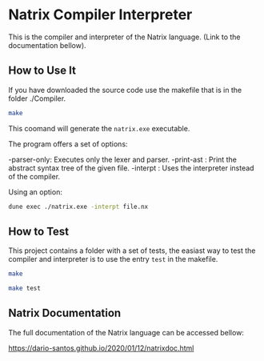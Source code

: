 # Natrix Compiler Interpreter
This is the compiler and interpreter of the Natrix language. (Link to the documentation bellow).


## How to Use It

If you have downloaded the source code use the makefile that is in the folder ./Compiler.


```sh
make
```

This coomand will  generate the  `natrix.exe` executable.

The program offers a set of options:

-parser-only: Executes only the lexer and parser.
-print-ast      : Print the abstract syntax tree of the given file.
-interpt         : Uses the interpreter instead of the compiler.

Using an option:

```sh
dune exec ./natrix.exe -interpt file.nx
```

## How to Test

This project contains a folder with a set of tests, the easiast way to test the compiler and interpreter is to use the entry `test` in the makefile.

```sh
make

make test
```

## Natrix Documentation

The full documentation of the Natrix language can be accessed bellow:

https://dario-santos.github.io/2020/01/12/natrixdoc.html
